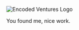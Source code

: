 ![Encoded Ventures Logo](https://github.com/abenik/ADB/assets/723458/6486d946-29da-4055-8a27-508203b04548)

You found me, nice work.
